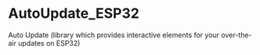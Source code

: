 # AutoUpdate_ESP32
Auto Update (library which provides interactive elements for your over-the-air updates on ESP32)
